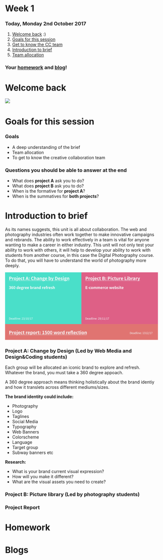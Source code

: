 # Week 1

### Today, Monday 2nd October 2017

1. [Welcome back](#welcome) :)
2. [Goals for this session](#goals)
3. [Get to know the CC team](#ccteam)
4. [Introduction to brief](#introduction-to-brief)
5. [Team allocation](#teamallocation)


### Your [homework](#homework) and [blog](#blog)!

# Welcome back 

<img src="https://media.giphy.com/media/kMM3vtBEgSsLu/giphy.gif" width="900">


# Goals for this session 

### Goals 

* A deep understanding of the brief
* Team allocation 
* To get to know the creative collaboration team 	

### Questions you should be able to answer at the end

* What does **project A** ask you to do? 
* What does **project B** ask you to do? 
* When is the formative for **project A**?
* When is the summatives for **both projects**?


# Introduction to brief 

As its names suggests, this unit is all about collaboration. The web and photography industries often work together to make innovative campaigns and rebrands. The ability to work effectively in a team is vital for anyone wanting to make a career in either industry. This unit will not only test your ability to work with others, it will help to develop your ability to work with students from another course, in this case the Digital Photography course. To do that, you will have to understand the world of photography more deeply.

<img src="https://github.com/RavensbourneWebMedia/creativecollaboration/blob/2017/assets%20/ccbreakdown.jpg" width="900">

### Project A: Change by Design (Led by Web Media and Design&Coding students) 



Each group will be allocated an iconic brand to explore and refresh. Whatever the brand, you must take a 360 degree appoach. 

A 360 degree approach means thinking holistically about the brand identiy and how it translets across different mediums/sizes. 


**The brand identity could include:**

* Photography 
* Logo 
* Taglines 
* Social Media 
* Typography
* Web Banners 
* Colorscheme 
* Language 
* Target group 
* Subway banners etc 


**Research:**

* What is your brand current visual expression?
* How will you make it different? 
* What are the visual assets you need to create? 


### Project B: Picture library (Led by photography students)

### Project Report 


# Homework 

# Blogs 
